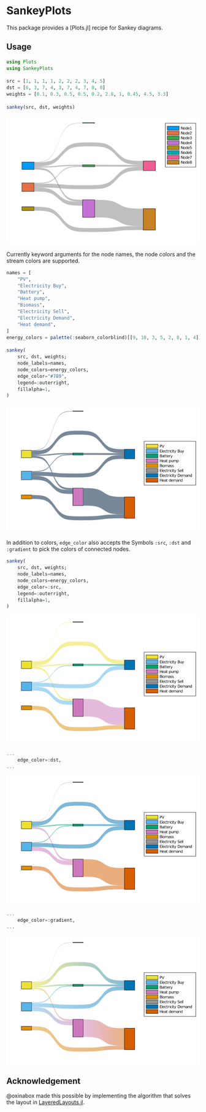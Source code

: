 # SankeyPlots

This package provides a [Plots.jl] recipe for Sankey diagrams.

## Usage

```julia
using Plots
using SankeyPlots

src = [1, 1, 1, 1, 2, 2, 2, 3, 4, 5]
dst = [6, 3, 7, 4, 3, 7, 4, 7, 8, 8]
weights = [0.1, 0.3, 0.5, 0.5, 0.2, 2.8, 1, 0.45, 4.5, 3.3]

sankey(src, dst, weights)
```
![](test/refs/energy_gray.png)

Currently keyword arguments for the node names, the node colors and the stream colors are supported.

```julia
names = [
    "PV",
    "Electricity Buy",
    "Battery",
    "Heat pump",
    "Biomass",
    "Electricity Sell",
    "Electricity Demand",
    "Heat demand",
]
energy_colors = palette(:seaborn_colorblind)[[9, 10, 3, 5, 2, 8, 1, 4]]

sankey(
    src, dst, weights;
    node_labels=names,
    node_colors=energy_colors,
    edge_color="#789",
    legend=:outerright,
    fillalpha=1,
)
```
![](test/refs/energy_kwargs.png)

In addition to colors, `edge_color` also accepts the Symbols `:src`, `:dst` and `:gradient` to pick the colors of connected nodes.

```julia
sankey(
    src, dst, weights;
    node_labels=names,
    node_colors=energy_colors,
    edge_color=:src,
    legend=:outerright,
    fillalpha=1,
)
```
![](test/refs/energy_src.png)

```julia
...
    edge_color=:dst,
...
```
![](test/refs/energy_dst.png)

```julia
...
    edge_color=:gradient,
...
```
![](test/refs/energy_grad.png)

## Acknowledgement

@oxinabox made this possible by implementing the algorithm that solves the layout in [LayeredLayouts.jl](https://github.com/oxinabox/LayeredLayouts.jl/).
